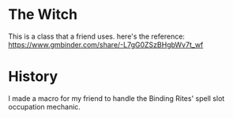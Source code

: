 # The Witch
This is a class that a friend uses. here's the reference: https://www.gmbinder.com/share/-L7gG0ZSzBHgbWv7t_wf

# History
I made a macro for my friend to handle the Binding Rites' spell slot occupation mechanic.
